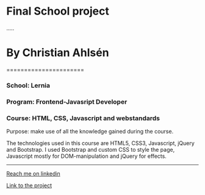 # Final School project
.....
# By Christian Ahlsén
======================
### School: Lernia
### Program: Frontend-Javasript Developer
### Course: HTML, CSS, Javascript and webstandards

Purpose: make use of all the knowledge gained during the course.

The technologies used in this course are HTML5, CSS3, Javascript, jQuery and Bootstrap.
I used Bootstrap and custom CSS to style the page, Javascript mostly for DOM-manipulation and jQuery for effects.

****
[Reach me on linkedin](https://www.linkedin.com/in/christian-fujimaki-ahlsen-77701766?trk=nav_responsive_tab_profile)

[Link to the project](https://aknotofknots.github.io/Project/views/index.html#)



